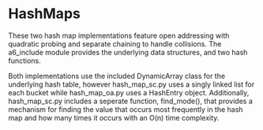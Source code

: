 # HashMaps

These two hash map implementations feature open addressing with quadratic probing
and separate chaining to handle collisions. The a6\_include module provides the
underlying data structures, and two hash functions.

Both implementations use the included DynamicArray class for the underlying hash table, 
however hash\_map\_sc.py uses a singly linked list for each bucket while hash\_map\_oa.py 
uses a HashEntry object. Additionally, hash\_map\_sc.py includes a seperate function, 
find\_mode(), that provides a mechanism for finding the value that occurs most
frequently in the hash map and how many times it occurs with an O(n) time complexity.
